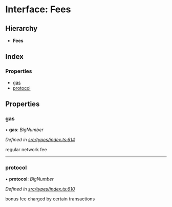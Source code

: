 # Interface: Fees

## Hierarchy

* **Fees**

## Index

### Properties

* [gas](fees.md#gas)
* [protocol](fees.md#protocol)

## Properties

###  gas

• **gas**: *BigNumber*

*Defined in [src/types/index.ts:614](https://github.com/PolymathNetwork/polymesh-sdk/blob/2a4e4111/src/types/index.ts#L614)*

regular network fee

___

###  protocol

• **protocol**: *BigNumber*

*Defined in [src/types/index.ts:610](https://github.com/PolymathNetwork/polymesh-sdk/blob/2a4e4111/src/types/index.ts#L610)*

bonus fee charged by certain transactions
